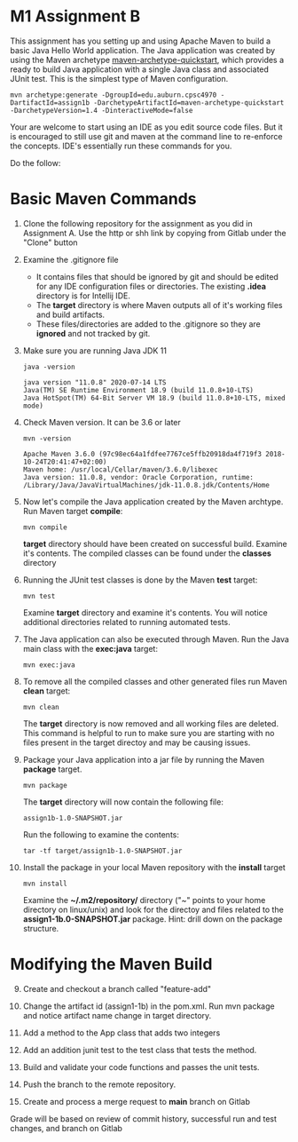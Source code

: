 # M1 Assignment B

This assignment has you setting up and using Apache Maven to build a basic Java Hello World application.  The Java application was created by using the Maven archetype [maven-archetype-quickstart](https://maven.apache.org/archetypes/maven-archetype-quickstart/), which provides a ready to build Java application with a single Java class and associated JUnit test.  This is the simplest type of Maven configuration.
```
mvn archetype:generate -DgroupId=edu.auburn.cpsc4970 -DartifactId=assign1b -DarchetypeArtifactId=maven-archetype-quickstart -DarchetypeVersion=1.4 -DinteractiveMode=false
```

Your are welcome to start using an IDE as you edit source code files.  But it is encouraged to still use git and maven at the command line to re-enforce the concepts.  IDE's essentially run these commands for you.

Do the follow:
# Basic Maven Commands

1. Clone the following repository for the assignment as you did in Assignment A. Use the http or shh link by copying from Gitlab under the "Clone" button

2. Examine the .gitignore file
   - It contains files that should be ignored by git and should be edited for any IDE configuration files or directories.  The existing **.idea** directory is for Intellij IDE.
   - The **target** directory is where Maven outputs all of it's working files and build artifacts. 
   - These files/directories are added to the .gitignore so they are **ignored** and not tracked by git. 


3. Make sure you are running Java JDK 11
    ```
    java -version
    ```
   ```
   java version "11.0.8" 2020-07-14 LTS
   Java(TM) SE Runtime Environment 18.9 (build 11.0.8+10-LTS)
   Java HotSpot(TM) 64-Bit Server VM 18.9 (build 11.0.8+10-LTS, mixed mode)
   ```
4. Check Maven version. It can be 3.6 or later
   ```
   mvn -version
   ```   
   ```
   Apache Maven 3.6.0 (97c98ec64a1fdfee7767ce5ffb20918da4f719f3 2018-10-24T20:41:47+02:00)
   Maven home: /usr/local/Cellar/maven/3.6.0/libexec
   Java version: 11.0.8, vendor: Oracle Corporation, runtime: /Library/Java/JavaVirtualMachines/jdk-11.0.8.jdk/Contents/Home
   ```
5. Now let's compile the Java application created by the Maven archtype.  Run Maven target **compile**:
    ```
    mvn compile
    ```
   **target** directory should have been created on successful build.  Examine it's contents.  The compiled classes can be found under the **classes** directory


7. Running the JUnit test classes is done by the  Maven **test** target:
    ```
    mvn test
    ```
   Examine **target** directory and examine it's contents.  You will notice additional directories related to running automated tests.

8. The Java application can also be executed through Maven.  Run the Java main class with the **exec:java** target:
   ```
   mvn exec:java
   ```

9. To remove all the compiled classes and other generated files run Maven **clean** target:
    ```
    mvn clean
    ```
   The **target** directory is now removed and all working files are deleted.  This command is helpful to run to make sure you are starting with no files present in the target directoy and may be causing issues.

7. Package your Java application into a jar file by running the Maven **package** target.
   ```
   mvn package
   ```
   The **target** directory will now contain the following file:
   ```
   assign1b-1.0-SNAPSHOT.jar
   ```
   Run the following to examine the contents:
   ```
   tar -tf target/assign1b-1.0-SNAPSHOT.jar
   ```
8. Install the package in your local Maven repository with the **install** target
   ```
   mvn install
   ```
   Examine the **~/.m2/repository/** directory ("~" points to your home directory on linux/unix) and look for the directoy and files related to the **assign1-1b.0-SNAPSHOT.jar** package. Hint: drill down on the package structure.

# Modifying the Maven Build

9. Create and checkout a branch called "feature-add"


10. Change the artifact id (assign1-1b) in the pom.xml. Run mvn package and notice artifact name change in target directory.


11. Add a method to the App class that adds two integers


12. Add an addition junit test to the test class that tests the method.


13. Build and validate your code functions and passes the unit tests.


14. Push the branch to the remote repository.


15. Create and process a merge request to **main** branch on Gitlab


Grade will be based on review of commit history, successful run and test changes, and branch on Gitlab
